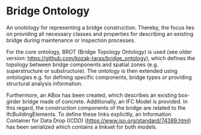 # Bridge Ontology

An onotology for representing a bridge construction. Thereby, the focus lies on providing all necessary classes and properties for describing an existing bridge during maintenance or inspection processes.

For the core ontology, BROT (Bridge Topology Ontology) is used (see older version: https://github.com/kozak-taras/bridge_ontology), which defines the topology between bridge components and spatial zones (e.g. superstructure or substructure).
The ontology is then extended using ontologies e.g. for defining specific components, bridge types or providing structural analysis information.

Furthermore, an ABox has been created, which describes an existing box-girder bridge made of concrete. Additionally, an IFC Model is provided. In this regard, the construction components of the bridge are related to the IfcBuildingElements. To define these links explicitly, an Information Container for Data Drop (ICDD) (https://www.iso.org/standard/74389.html) has been serialized which contains a linkset for both models.
